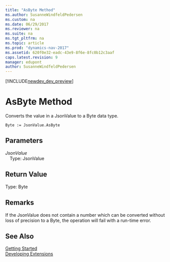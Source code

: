 ```yaml
---
title: "AsByte Method"
ms.author: SusanneWindfeldPedersen
ms.custom: na
ms.date: 06/29/2017
ms.reviewer: na
ms.suite: na
ms.tgt_pltfrm: na
ms.topic: article
ms.prod: "dynamics-nav-2017"
ms.assetid: 620f0e32-eadc-43e9-8f6e-8fc0b12c3aaf
caps.latest.revision: 9
manager: edupont
author: SusanneWindfeldPedersen
---
```


[!INCLUDE[newdev_dev_preview](../includes/newdev_dev_preview.md)]

# AsByte Method

Converts the value in a JsonValue to a Byte data type.

```
Byte := JsonValue.AsByte
```
## Parameters
*JsonValue*  
&emsp;Type: JsonValue

## Return Value
Type: Byte

## Remarks
If the JsonValue does not contain a number which can be converted without loss of precision to a Byte, the operation will fail with a run-time error.

## See Also
[Getting Started](../devenv-get-started.md)  
[Developing Extensions](../devenv-dev-overview.md)
